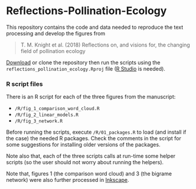 # Reflections-Pollination-Ecology


This repository contains the code and data needed to reproduce the text processing and develop the figures from

> T. M. Knight et al. (2018) Reflections on, and visions for, the changing field of pollination ecology

[Download][1] or clone the repository then run the scripts using the `reflections_pollination_ecology.Rproj` file ([R Studio][2] is needed).

[1]: https://github.com/idiv-biodiversity/reflections_pollination_ecology/archive/master.zip
[2]: https://www.rstudio.com/products/rstudio/download/


### R script files

There is an R script for each of the three figures from the manuscript:

- `/R/fig_1_comparison_word_cloud.R`
- `/R/fig_2_linear_models.R`
- `/R/fig_3_network.R`

Before running the scripts, execute `/R/01_packages.R` to load (and install if the case) the needed R packages. Check the comments in the script for some suggestions for installing older versions of the packages.

Note also that, each of the three scripts calls at run-time some helper scripts (so the user should not worry about running the helpers).

Note that, figures 1 (the comparison word cloud) and 3 (the bigrame network) were also further processed in [Inkscape](https://inkscape.org/en/).
